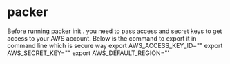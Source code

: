 # packer
Before running packer init .  you need to pass access and secret keys to get access to your AWS account. Below is the command to export it in command line which is secure way
export AWS_ACCESS_KEY_ID=""
export AWS_SECRET_KEY=""
export AWS_DEFAULT_REGION="'
